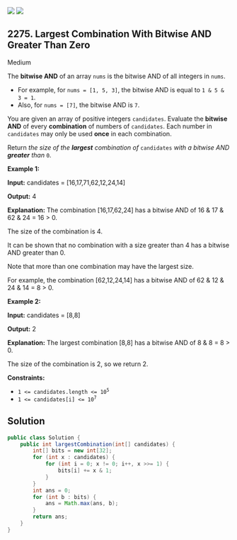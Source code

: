 [![](https://img.shields.io/github/stars/javadev/LeetCode-in-Java?label=Stars&style=flat-square)](https://github.com/javadev/LeetCode-in-Java)
[![](https://img.shields.io/github/forks/javadev/LeetCode-in-Java?label=Fork%20me%20on%20GitHub%20&style=flat-square)](https://github.com/javadev/LeetCode-in-Java/fork)

## 2275\. Largest Combination With Bitwise AND Greater Than Zero

Medium

The **bitwise AND** of an array `nums` is the bitwise AND of all integers in `nums`.

*   For example, for `nums = [1, 5, 3]`, the bitwise AND is equal to `1 & 5 & 3 = 1`.
*   Also, for `nums = [7]`, the bitwise AND is `7`.

You are given an array of positive integers `candidates`. Evaluate the **bitwise AND** of every **combination** of numbers of `candidates`. Each number in `candidates` may only be used **once** in each combination.

Return _the size of the **largest** combination of_ `candidates` _with a bitwise AND **greater** than_ `0`.

**Example 1:**

**Input:** candidates = [16,17,71,62,12,24,14]

**Output:** 4

**Explanation:** The combination [16,17,62,24] has a bitwise AND of 16 & 17 & 62 & 24 = 16 > 0. 

The size of the combination is 4. 

It can be shown that no combination with a size greater than 4 has a bitwise AND greater than 0.

Note that more than one combination may have the largest size. 

For example, the combination [62,12,24,14] has a bitwise AND of 62 & 12 & 24 & 14 = 8 > 0.

**Example 2:**

**Input:** candidates = [8,8]

**Output:** 2

**Explanation:** The largest combination [8,8] has a bitwise AND of 8 & 8 = 8 > 0. 

The size of the combination is 2, so we return 2.

**Constraints:**

*   <code>1 <= candidates.length <= 10<sup>5</sup></code>
*   <code>1 <= candidates[i] <= 10<sup>7</sup></code>

## Solution

```java
public class Solution {
    public int largestCombination(int[] candidates) {
        int[] bits = new int[32];
        for (int x : candidates) {
            for (int i = 0; x != 0; i++, x >>= 1) {
                bits[i] += x & 1;
            }
        }
        int ans = 0;
        for (int b : bits) {
            ans = Math.max(ans, b);
        }
        return ans;
    }
}
```